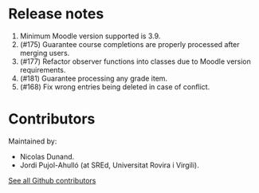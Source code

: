 Release notes
=============

1. Minimum Moodle version supported is 3.9.
1. (#175) Guarantee course completions are properly processed after merging users.
1. (#177) Refactor observer functions into classes due to Moodle version requirements.
1. (#181) Guarantee processing any grade item.
1. (#168) Fix wrong entries being deleted in case of conflict.

Contributors
============

Maintained by:
* Nicolas Dunand.
* Jordi Pujol-Ahulló (at SREd, Universitat Rovira i Virgili).

[See all Github contributors](https://github.com/ndunand/moodle-tool_mergeusers/graphs/contributors)
